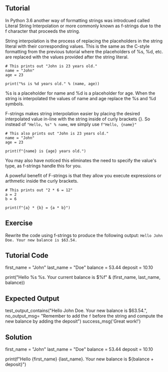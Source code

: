 Tutorial
--------

In Python 3.6 another way of formatting strings was introdcued called Literal String Interpolation or more commonly known as f-strings due to the f character that proceeds the string.

String interpolation is the process of replacing the placeholders in the string literal with their corresponding values. This is the same as the C-style formatting from the previous tutorial where the placeholders of %s, %d, etc. are replaced with the values provided after the string literal.

    # This prints out "John is 23 years old."
    name = "John"
    age = 23

    print("%s is %d years old." % (name, age))

%s is a placeholder for name and %d is a placeholder for age. When the string is interpolated the values of name and age replace the %s and %d symbols.

F-strings makes string interpolation easier by placing the desired interpolated value in-line with the string inside of curly brackets {}. So instead of `"Hello, %s" % name`, we simply use `f"Hello, {name}"`

    # This also prints out "John is 23 years old."
    name = "John"
    age = 23

    print(f"{name} is {age} years old.")

You may also have noticed this eliminates the need to specify the value's type, as f-strings handle this for you.

A poweful benefit of F-strings is that they allow you execute expressions or arthmetic inside the curly brackets.

    # This prints out "2 * 6 = 12"
    a = 2
    b = 6
    
    print(f"{a} * {b} = {a * b}")

Exercise
--------

Rewrite the code using f-strings to produce the following output:
    `Hello John Doe. Your new balance is $63.54.`

Tutorial Code
-------------

first_name = "John"
last_name = "Doe"
balance = 53.44
deposit = 10.10

print("Hello %s %s. Your current balance is $%f" & (first_name, last_name, balance))

Expected Output
---------------
test_output_contains("Hello John Doe. Your new balance is $63.54.", no_output_msg= "Remember to add the `f` before the string and compute the new balance by adding the deposit")
success_msg('Great work!')

Solution
--------
first_name = "John"
last_name = "Doe"
balance = 53.44
deposit = 10.10

print(f"Hello {first_name} {last_name}. Your new balance is ${balance + deposit}")
